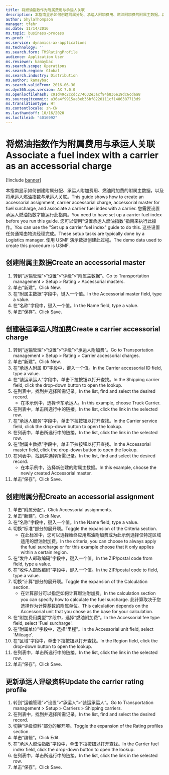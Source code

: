 ```yaml
---
title: 将燃油指数作为附属费用与承运人关联
description: 本指南显示如何创建附属分配、承运人附加费用、燃油附加费的附属主数据，以及将承运人燃油指数与承运人关联。
author: ShylaThompson
manager: tfehr
ms.date: 11/14/2016
ms.topic: business-process
ms.prod: ''
ms.service: dynamics-ax-applications
ms.technology: ''
ms.search.form: TMSRatingProfile
audience: Application User
ms.reviewer: kamaybac
ms.search.scope: Operations
ms.search.region: Global
ms.search.industry: Distribution
ms.author: kamaybac
ms.search.validFrom: 2016-06-30
ms.dyn365.ops.version: AX 7.0.0
ms.openlocfilehash: c91d49c2ccdc274632e3acf94b836e19dc6cdaa8
ms.sourcegitcommit: a36a4f9915ae3eb36bf8220111cf1486387713d9
ms.translationtype: HT
ms.contentlocale: zh-CN
ms.lasthandoff: 10/16/2020
ms.locfileid: "4016992"
---
```

# <a name="associate-a-fuel-index-with-a-carrier-as-an-accessorial-charge"></a><span data-ttu-id="e11a3-103">将燃油指数作为附属费用与承运人关联</span><span class="sxs-lookup"><span data-stu-id="e11a3-103">Associate a fuel index with a carrier as an accessorial charge</span></span>

[!include [banner](../../includes/banner.md)]

<span data-ttu-id="e11a3-104">本指南显示如何创建附属分配、承运人附加费用、燃油附加费的附属主数据，以及将承运人燃油指数与承运人关联。</span><span class="sxs-lookup"><span data-stu-id="e11a3-104">This guide shows how to create an accessorial assignment, carrier accessorial charge, accessorial master for fuel surcharge, and associate a carrier fuel index with a carrier.</span></span> <span data-ttu-id="e11a3-105">您需要设置承运人燃油指数才能运行此指南。</span><span class="sxs-lookup"><span data-stu-id="e11a3-105">You need to have set up a carrier fuel index before you run this guide.</span></span> <span data-ttu-id="e11a3-106">您可以使用“设置承运人燃油指数”指南来执行此操作。</span><span class="sxs-lookup"><span data-stu-id="e11a3-106">You can use the "Set up a carrier fuel index" guide to do this.</span></span> <span data-ttu-id="e11a3-107">这些设置任务通常由物流经理完成。</span><span class="sxs-lookup"><span data-stu-id="e11a3-107">These setup tasks are typically done by a Logistics manager.</span></span> <span data-ttu-id="e11a3-108">使用 USMF 演示数据创建此过程。</span><span class="sxs-lookup"><span data-stu-id="e11a3-108">The demo data used to create this procedure is USMF.</span></span>


## <a name="create-an-accessorial-master"></a><span data-ttu-id="e11a3-109">创建附属主数据</span><span class="sxs-lookup"><span data-stu-id="e11a3-109">Create an accessorial master</span></span>
1. <span data-ttu-id="e11a3-110">转到“运输管理”>“设置”>“评级”>“附属主数据”。</span><span class="sxs-lookup"><span data-stu-id="e11a3-110">Go to Transportation management > Setup > Rating > Accessorial masters.</span></span>
2. <span data-ttu-id="e11a3-111">单击“新建”。</span><span class="sxs-lookup"><span data-stu-id="e11a3-111">Click New.</span></span>
3. <span data-ttu-id="e11a3-112">在“附属主数据”字段中，键入一个值。</span><span class="sxs-lookup"><span data-stu-id="e11a3-112">In the Accessorial master field, type a value.</span></span>
4. <span data-ttu-id="e11a3-113">在“名称”字段中，键入一个值。</span><span class="sxs-lookup"><span data-stu-id="e11a3-113">In the Name field, type a value.</span></span>
5. <span data-ttu-id="e11a3-114">单击“保存”。</span><span class="sxs-lookup"><span data-stu-id="e11a3-114">Click Save.</span></span>

## <a name="create-a-carrier-accessorial-charge"></a><span data-ttu-id="e11a3-115">创建装运承运人附加费</span><span class="sxs-lookup"><span data-stu-id="e11a3-115">Create a carrier accessorial charge</span></span>
1. <span data-ttu-id="e11a3-116">转到“运输管理”>“设置”>“评级”>“承运人附加费”。</span><span class="sxs-lookup"><span data-stu-id="e11a3-116">Go to Transportation management > Setup > Rating > Carrier accessorial charges.</span></span>
2. <span data-ttu-id="e11a3-117">单击“新建”。</span><span class="sxs-lookup"><span data-stu-id="e11a3-117">Click New.</span></span>
3. <span data-ttu-id="e11a3-118">在“承运人附属 ID”字段中，键入一个值。</span><span class="sxs-lookup"><span data-stu-id="e11a3-118">In the Carrier accessorial ID field, type a value.</span></span>
4. <span data-ttu-id="e11a3-119">在“装运承运人”字段中，单击下拉按钮以打开查找。</span><span class="sxs-lookup"><span data-stu-id="e11a3-119">In the Shipping carrier field, click the drop-down button to open the lookup.</span></span>
5. <span data-ttu-id="e11a3-120">在列表中，找到并选择所需记录。</span><span class="sxs-lookup"><span data-stu-id="e11a3-120">In the list, find and select the desired record.</span></span>
    * <span data-ttu-id="e11a3-121">在本示例中，选择卡车承运人。</span><span class="sxs-lookup"><span data-stu-id="e11a3-121">In this example, choose Truck Carrier.</span></span>  
6. <span data-ttu-id="e11a3-122">在列表中，单击所选行中的链接。</span><span class="sxs-lookup"><span data-stu-id="e11a3-122">In the list, click the link in the selected row.</span></span>
7. <span data-ttu-id="e11a3-123">在“承运人服务”字段中，单击下拉按钮以打开查找。</span><span class="sxs-lookup"><span data-stu-id="e11a3-123">In the Carrier service field, click the drop-down button to open the lookup.</span></span>
8. <span data-ttu-id="e11a3-124">在列表中，单击所选行中的链接。</span><span class="sxs-lookup"><span data-stu-id="e11a3-124">In the list, click the link in the selected row.</span></span>
9. <span data-ttu-id="e11a3-125">在“附属主数据”字段中，单击下拉按钮以打开查找。</span><span class="sxs-lookup"><span data-stu-id="e11a3-125">In the Accessorial master field, click the drop-down button to open the lookup.</span></span>
10. <span data-ttu-id="e11a3-126">在列表中，找到并选择所需记录。</span><span class="sxs-lookup"><span data-stu-id="e11a3-126">In the list, find and select the desired record.</span></span>
    * <span data-ttu-id="e11a3-127">在本示例中，选择新创建的附属主数据。</span><span class="sxs-lookup"><span data-stu-id="e11a3-127">In this example, choose the newly created Accessorial master.</span></span>  
11. <span data-ttu-id="e11a3-128">单击“保存”。</span><span class="sxs-lookup"><span data-stu-id="e11a3-128">Click Save.</span></span>

## <a name="create-an-accessorial-assignment"></a><span data-ttu-id="e11a3-129">创建附属分配</span><span class="sxs-lookup"><span data-stu-id="e11a3-129">Create an accessorial assignment</span></span>
1. <span data-ttu-id="e11a3-130">单击“附属分配”。</span><span class="sxs-lookup"><span data-stu-id="e11a3-130">Click Accessorial assignments.</span></span>
2. <span data-ttu-id="e11a3-131">单击“新建”。</span><span class="sxs-lookup"><span data-stu-id="e11a3-131">Click New.</span></span>
3. <span data-ttu-id="e11a3-132">在“名称”字段中，键入一个值。</span><span class="sxs-lookup"><span data-stu-id="e11a3-132">In the Name field, type a value.</span></span>
4. <span data-ttu-id="e11a3-133">切换“标准”部分的展开项。</span><span class="sxs-lookup"><span data-stu-id="e11a3-133">Toggle the expansion of the Criteria section.</span></span>
    * <span data-ttu-id="e11a3-134">在此标准中，您可以选择始终应用燃油附加费或为此示例选择仅特定区域适用的燃油附加费。</span><span class="sxs-lookup"><span data-stu-id="e11a3-134">In the criteria, you can choose to always apply the fuel surcharge or for this example choose that it only applies within a certain region.</span></span>  
5. <span data-ttu-id="e11a3-135">在“发件人邮政编码”字段中，键入一个值。</span><span class="sxs-lookup"><span data-stu-id="e11a3-135">In the ZIP/postal code from field, type a value.</span></span>
6. <span data-ttu-id="e11a3-136">在“收件人邮政编码”字段中，键入一个值。</span><span class="sxs-lookup"><span data-stu-id="e11a3-136">In the ZIP/postal code to field, type a value.</span></span>
7. <span data-ttu-id="e11a3-137">切换“计算”部分的展开项。</span><span class="sxs-lookup"><span data-stu-id="e11a3-137">Toggle the expansion of the Calculation section.</span></span>
    * <span data-ttu-id="e11a3-138">在计算部分可以指定如何计算燃油附加费。</span><span class="sxs-lookup"><span data-stu-id="e11a3-138">In the calculation section you can specify how to calculate the fuel surcharge.</span></span> <span data-ttu-id="e11a3-139">此计算取决于您选择作为计算基数的附属单位。</span><span class="sxs-lookup"><span data-stu-id="e11a3-139">This calculation depends on the Accessorial unit that you chose as the base for your calculation.</span></span>  
8. <span data-ttu-id="e11a3-140">在“附加费用类型”字段中，选择“燃油附加费”。</span><span class="sxs-lookup"><span data-stu-id="e11a3-140">In the Accessorial fee type field, select 'Fuel surcharge'.</span></span>
9. <span data-ttu-id="e11a3-141">在“附属单位”字段中，选择“里程”。</span><span class="sxs-lookup"><span data-stu-id="e11a3-141">In the Accessorial unit field, select 'Mileage'.</span></span>
10. <span data-ttu-id="e11a3-142">在“区域”字段中，单击下拉按钮以打开查找。</span><span class="sxs-lookup"><span data-stu-id="e11a3-142">In the Region field, click the drop-down button to open the lookup.</span></span>
11. <span data-ttu-id="e11a3-143">在列表中，单击所选行中的链接。</span><span class="sxs-lookup"><span data-stu-id="e11a3-143">In the list, click the link in the selected row.</span></span>
12. <span data-ttu-id="e11a3-144">单击“保存”。</span><span class="sxs-lookup"><span data-stu-id="e11a3-144">Click Save.</span></span>

## <a name="update-the-carrier-rating-profile"></a><span data-ttu-id="e11a3-145">更新承运人评级资料</span><span class="sxs-lookup"><span data-stu-id="e11a3-145">Update the carrier rating profile</span></span>
1. <span data-ttu-id="e11a3-146">转到“运输管理”>“设置”>“承运人”>“装运承运人”。</span><span class="sxs-lookup"><span data-stu-id="e11a3-146">Go to Transportation management > Setup > Carriers > Shipping carriers.</span></span>
2. <span data-ttu-id="e11a3-147">在列表中，找到并选择所需记录。</span><span class="sxs-lookup"><span data-stu-id="e11a3-147">In the list, find and select the desired record.</span></span>
3. <span data-ttu-id="e11a3-148">切换“评级资料”部分的展开项。</span><span class="sxs-lookup"><span data-stu-id="e11a3-148">Toggle the expansion of the Rating profiles section.</span></span>
4. <span data-ttu-id="e11a3-149">单击“编辑”。</span><span class="sxs-lookup"><span data-stu-id="e11a3-149">Click Edit.</span></span>
5. <span data-ttu-id="e11a3-150">在“承运人燃油指数”字段中，单击下拉按钮以打开查找。</span><span class="sxs-lookup"><span data-stu-id="e11a3-150">In the Carrier fuel index field, click the drop-down button to open the lookup.</span></span>
6. <span data-ttu-id="e11a3-151">在列表中，单击所选行中的链接。</span><span class="sxs-lookup"><span data-stu-id="e11a3-151">In the list, click the link in the selected row.</span></span>
7. <span data-ttu-id="e11a3-152">单击“保存”。</span><span class="sxs-lookup"><span data-stu-id="e11a3-152">Click Save.</span></span>

